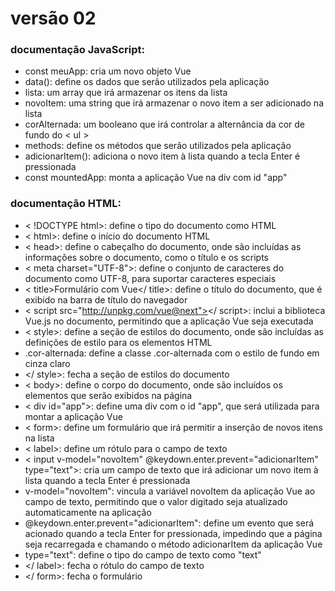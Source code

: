 # versão 02
### documentação JavaScript:
 - const meuApp: cria um novo objeto Vue
 - data(): define os dados que serão utilizados pela aplicação
 - lista: um array que irá armazenar os itens da lista
 - novoItem: uma string que irá armazenar o novo item a ser adicionado na lista
 - corAlternada: um booleano que irá controlar a alternância da cor de fundo do < ul >
 - methods: define os métodos que serão utilizados pela aplicação
 - adicionarItem(): adiciona o novo item à lista quando a tecla Enter é pressionada
 - const mountedApp: monta a aplicação Vue na div com id "app"

 ### documentação HTML:

 - < !DOCTYPE html>: define o tipo do documento como HTML
 - < html>: define o início do documento HTML
 - < head>: define o cabeçalho do documento, onde são incluídas as informações sobre o documento, como o título e os scripts
 - < meta charset="UTF-8">: define o conjunto de caracteres do documento como UTF-8, para suportar caracteres especiais
 - < title>Formulário com Vue</ title>: define o título do documento, que é exibido na barra de título do navegador
 - < script src="http://unpkg.com/vue@next"></ script>: inclui a biblioteca Vue.js no documento, permitindo que a aplicação Vue seja executada
 - < style>: define a seção de estilos do documento, onde são incluídas as definições de estilo para os elementos HTML
 - .cor-alternada: define a classe .cor-alternada com o estilo de fundo em cinza claro
 - </ style>: fecha a seção de estilos do documento
 - < body>: define o corpo do documento, onde são incluídos os elementos que serão exibidos na página
 - < div id="app">: define uma div com o id "app", que será utilizada para montar a aplicação Vue
 - < form>: define um formulário que irá permitir a inserção de novos itens na lista
 - < label>: define um rótulo para o campo de texto
 - < input v-model="novoItem" @keydown.enter.prevent="adicionarItem" type="text">: cria um campo de texto que irá adicionar um novo item à lista quando a tecla Enter é pressionada
 - v-model="novoItem": vincula a variável novoItem da aplicação Vue ao campo de texto, permitindo que o valor digitado seja atualizado automaticamente na aplicação
 - @keydown.enter.prevent="adicionarItem": define um evento que será acionado quando a tecla Enter for pressionada, impedindo que a página seja recarregada e chamando o método adicionarItem da aplicação Vue
 - type="text": define o tipo do campo de texto como "text"
 - </ label>: fecha o rótulo do campo de texto
 - </ form>: fecha o formulário